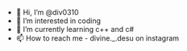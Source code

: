 - 👋 Hi, I’m @div0310
- 👀 I’m interested in coding
- 🌱 I’m currently learning c++ and c#
- 📫 How to reach me - divine._.desu on instagram

<!---
div0310/div0310 is a ✨ special ✨ repository because its `README.md` (this file) appears on your GitHub profile.
You can click the Preview link to take a look at your changes.
--->

